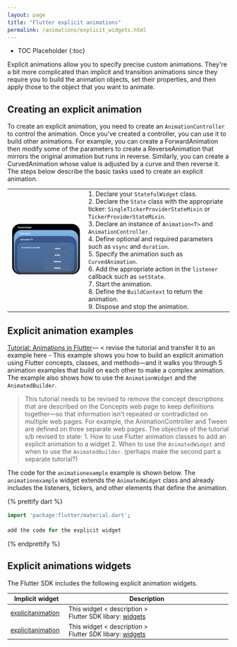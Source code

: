 ```yaml
---
layout: page
title: "Flutter explicit animations"
permalink: /animations/explicit_widgets.html
---
```


* TOC Placeholder
{:toc}



Explicit animations allow you to specify precise custom animations. They're a bit more complicated than implicit and transition animations since they require you to build the animation objects, set their properties, and then apply those to the object that you want to animate.

## Creating an explicit animation

To create an explicit animation, you need to create an `AnimationController` to control the animation. Once you’ve created a controller, you can use it to build other animations. For example, you can create a ForwardAnimation then modify some of the parameters to create a ReverseAnimation that mirrors the original animation but runs in reverse. Similarly, you can create a CurvedAnimation whose value is adjusted by a curve and then reverse it. The steps below describe the basic tasks used to create an explicit animation.

<!-- 1. Declare your `StatefulWidget` class.
2. Declare the `State` class with the appropriate ticker (`SingleTickerProviderStateMixin` or `TickerProviderStateMixin`).
3. Declare an instance of `Animation<T>` and `AnimationController`.
4. Define optional and required parameters such as `vsync` and `duration`.
5. Specify the animation such as `CurvedAnimation`
6. Add the appropriate action in the `listener` callback such as `setState`.
7. Start the animation.
8. Define the `BuildContext` to return the animation.
9. Dispose and stop the animation. -->


<!-- 1. Declare your <code>StatefulWidget</code> class.  
2. Declare the <code>State</code> class with the appropriate ticker: <code>SingleTickerProviderStateMixin</code> or <code>TickerProviderStateMixin</code>.  
3. Declare an instance of <code>Animation<T\></code> and <code>AnimationController</code>.  
4. Define optional and required parameters such as <code>vsync</code> and <code>duration</code>.  
5. Specify the animation such as <code>CurvedAnimation</code>.  
6. Add the appropriate action in the <code>listener</code> callback such as <code>setState</code>.  
7. Start the animation.  
8. Define the <code>BuildContext</code> to return the animation.  
9. Dispose and stop the animation.   -->


<div>
<table class="table" width="100%">
  <col width="35%">
  <col width="65%">
	<tbody>
    <tr>
      <td><img src="images/explicit.png" alt="Explicit animation widgets"></td>
      <td>
      1. Declare your <code>StatefulWidget</code> class.<br>
      2. Declare the <code>State</code> class with the appropriate ticker: <code>SingleTickerProviderStateMixin</code> or <code>TickerProviderStateMixin</code>.<br>
      3. Declare an instance of <code>Animation&lt;T&gt;</code> and <code>AnimationController</code>.<br>
      4. Define optional and required parameters such as <code>vsync</code> and <code>duration</code>.<br>
      5. Specify the animation such as <code>CurvedAnimation</code>. <br>
      6. Add the appropriate action in the <code>listener</code> callback such as <code>setState</code>. <br>
      7. Start the animation.  <br>
      8. Define the <code>BuildContext</code> to return the animation. <br>
      9. Dispose and stop the animation. <br>
      </td>
    </tr>
   </tbody>
  </table>
</div>

<!-- To reuse existing Flutter SDK implicit and transition widgets, see [Implicit animations](/animations/implicit_widgets.html) and [Transition animations](/animations/transition_widgets.html). -->

## Explicit animation examples

[Tutorial: Animations in Flutter](/tutorials/animation/)— < revise the tutorial and transfer it to an example here -
This example shows you how to build an explicit animation using Flutter concepts, classes, and methods—and it walks you through 5 animation examples that build on each other to make a complex animation. The example also shows how to use the `AnimationWidget` and the `AnimatedBuilder`.
> This tutorial needs to be revised to remove the concept descriptions that are described on the Concepts web page to keep definitions together—so that information isn't repeated or contradicted on multiple web pages. For example, the AnimationController and Tween are defined on three separate web pages.
> The objective of the tutorial s/b revised to state: 1. How to use Flutter animation classes to add an explicit animation to a widget 2. When to use the `AnimatedWidget` and when to use the `AnimatedBuilder`. (perhaps make the second part a separate tutorial?)


The code for the `animationexample` example is shown below. The `animationexample` widget extends the `AnimatedWidget` class and already includes the listeners, tickers, and other elements that define the animation.  
<!-- skip -->
{% prettify dart %}
```Dart
import 'package:flutter/material.dart';

add the code for the explicit widget

```
{% endprettify %}



## Explicit animations widgets

The Flutter SDK includes the following explicit animation widgets.

<div>
<table class="table" width="100%">
  <col width="25%">
  <col width="70%">
	<thead>
		<tr>
			<th>Implicit widget</th>
			<th>Description</th>
		</tr>
	</thead>
	<tbody>
    <tr>
			<td><a href="url">explicitanimation</a> </td>
			<td>This widget < description > <br>
			Flutter SDK libary: <a href="https://docs.flutter.io/flutter/widgets/widgets-library.html">widgets</a>
      </td>
		</tr>
    <tr>
			<td><a href="url">explicitanimation</a> </td>
			<td>This widget < description > <br>
			Flutter SDK libary: <a href="https://docs.flutter.io/flutter/widgets/widgets-library.html">widgets</a>
      </td>
		</tr>
	</tbody>
</table>
